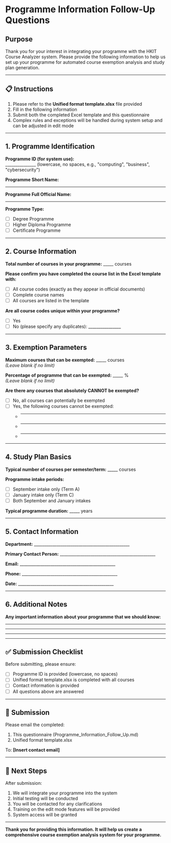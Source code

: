 # Programme Information Follow-Up Questions

## Purpose
Thank you for your interest in integrating your programme with the HKIT Course Analyzer system. Please provide the following information to help us set up your programme for automated course exemption analysis and study plan generation.

---

## 📋 Instructions
1. Please refer to the **Unified format template.xlsx** file provided
2. Fill in the following information
3. Submit both the completed Excel template and this questionnaire
4. Complex rules and exceptions will be handled during system setup and can be adjusted in edit mode

---

## 1. Programme Identification

**Programme ID (for system use):**  
_______________ (lowercase, no spaces, e.g., "computing", "business", "cybersecurity")

**Programme Short Name:**  
_______________________________________________

**Programme Full Official Name:**  
_______________________________________________

**Programme Type:**
- [ ] Degree Programme
- [ ] Higher Diploma Programme  
- [ ] Certificate Programme

---

## 2. Course Information

**Total number of courses in your programme:** _____ courses

**Please confirm you have completed the course list in the Excel template with:**
- [ ] All course codes (exactly as they appear in official documents)
- [ ] Complete course names
- [ ] All courses are listed in the template

**Are all course codes unique within your programme?**
- [ ] Yes
- [ ] No (please specify any duplicates): ________________

---

## 3. Exemption Parameters

**Maximum courses that can be exempted:** _____ courses  
*(Leave blank if no limit)*

**Percentage of programme that can be exempted:** _____ %  
*(Leave blank if no limit)*

**Are there any courses that absolutely CANNOT be exempted?**
- [ ] No, all courses can potentially be exempted
- [ ] Yes, the following courses cannot be exempted:
  - ________________________
  - ________________________
  - ________________________

---

## 4. Study Plan Basics

**Typical number of courses per semester/term:** _____ courses

**Programme intake periods:**
- [ ] September intake only (Term A)
- [ ] January intake only (Term C)  
- [ ] Both September and January intakes

**Typical programme duration:** _____ years

---

## 5. Contact Information

**Department:** _______________________________________________

**Primary Contact Person:** _______________________________________________

**Email:** _______________________________________________

**Phone:** _______________________________________________

**Date:** _______________________________________________

---

## 6. Additional Notes

**Any important information about your programme that we should know:**
________________________________________________
________________________________________________
________________________________________________

---

## ✅ Submission Checklist

Before submitting, please ensure:
- [ ] Programme ID is provided (lowercase, no spaces)
- [ ] Unified format template.xlsx is completed with all courses
- [ ] Contact information is provided
- [ ] All questions above are answered

---

## 📧 Submission

Please email the completed:
1. This questionnaire (Programme_Information_Follow_Up.md)
2. Unified format template.xlsx

To: **[Insert contact email]**

---

## 🔄 Next Steps

After submission:
1. We will integrate your programme into the system
2. Initial testing will be conducted
3. You will be contacted for any clarifications
4. Training on the edit mode features will be provided
5. System access will be granted

---

**Thank you for providing this information. It will help us create a comprehensive course exemption analysis system for your programme.**